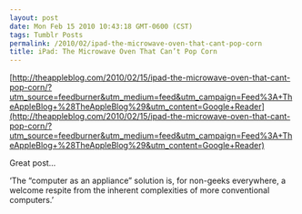 ```yaml
---
layout: post
date: Mon Feb 15 2010 10:43:18 GMT-0600 (CST)
tags: Tumblr Posts
permalink: /2010/02/ipad-the-microwave-oven-that-cant-pop-corn
title: iPad: The Microwave Oven That Can’t Pop Corn 
---
```


[http://theappleblog.com/2010/02/15/ipad-the-microwave-oven-that-cant-pop-corn/?utm_source=feedburner&utm_medium=feed&utm_campaign=Feed%3A+TheAppleBlog+%28TheAppleBlog%29&utm_content=Google+Reader](http://theappleblog.com/2010/02/15/ipad-the-microwave-oven-that-cant-pop-corn/?utm_source=feedburner&utm_medium=feed&utm_campaign=Feed%3A+TheAppleBlog+%28TheAppleBlog%29&utm_content=Google+Reader)

Great post…

‘The “computer as an appliance” solution is, for non-geeks everywhere, a welcome respite from the inherent complexities of more conventional computers.’
